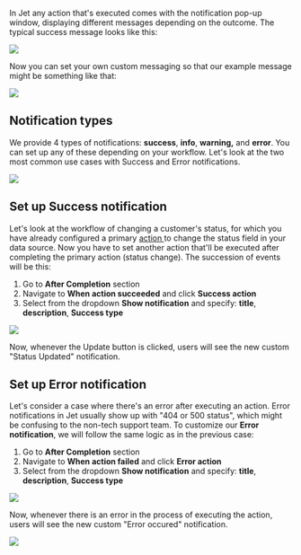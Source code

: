 [comment]: # ($page_title=Custom Notifications)
[comment]: # ($page_description=Customize the notifications)

In Jet any action that's executed comes with the notification pop-up window, displaying different messages depending on the outcome. The typical success message looks like this:

![](https://gblobscdn.gitbook.com/assets%2F-LQ08RFAKZvFADEiXKFy%2F-MW3aQQNlsHQtUBwgj3e%2F-MW4CDYqY2pt_w1O9ZSz%2Fimage.png?alt=media&token=59bd0fdb-3505-4852-9685-039c934cb8f1)

Now you can set your own custom messaging so that our example message might be something like that:

![](https://gblobscdn.gitbook.com/assets%2F-LQ08RFAKZvFADEiXKFy%2F-MW3aQQNlsHQtUBwgj3e%2F-MW4E-L8tV1AOUChiBXy%2Fimage.png?alt=media&token=ae22b81b-8aab-46ac-8b97-a2498d53a2cd)

## Notification types

We provide 4 types of notifications: **success**, **info**, **warning,** and **error**. You can set up any of these depending on your workflow. Let's look at the two most common use cases with Success and Error notifications.

![](https://gblobscdn.gitbook.com/assets%2F-LQ08RFAKZvFADEiXKFy%2F-MW4qJ0uZZFiLyu5cj3J%2F-MW4q_Xh1KRq26Qg3VWv%2Fimage.png?alt=media&token=ad127128-5772-4172-baf4-bdf0f2aaccd4)

## Set up Success notification

Let's look at the workflow of changing a customer's status, for which you have already configured a primary [action ](user-guide/design-and-structure/actions)to change the status field in your data source. Now you have to set another action that'll be executed after completing the primary action \(status change\). The succession of events will be this:

1. Go to **After Completion** section
2. Navigate to **When action succeeded** and click **Success action**
3. Select from the dropdown **Show notification** and specify: **title**, **description**, **Success type**

![](https://gblobscdn.gitbook.com/assets%2F-LQ08RFAKZvFADEiXKFy%2F-MW4HmpfcwY-WBYomnWd%2F-MW4oszxjs-Cw4qu9CkG%2FGIF205.gif?alt=media&token=797db8b3-a1fc-4377-843c-d46e359961bd)

Now, whenever the Update button is clicked, users will see the new custom "Status Updated" notification.

## Set up Error notification

Let's consider a case where there's an error after executing an action. Error notifications in Jet usually show up with "404 or 500 status", which might be confusing to the non-tech support team. To customize our **Error notification**, we will follow the same logic as in the previous case:

1. Go to **After Completion** section
2. Navigate to **When action failed** and click **Error action**
3. Select from the dropdown **Show notification** and specify: **title**, **description**, **Success type**

![](https://gblobscdn.gitbook.com/assets%2F-LQ08RFAKZvFADEiXKFy%2F-MW4qJ0uZZFiLyu5cj3J%2F-MW521n6VwBcgy_JH3dZ%2FGIF206.gif?alt=media&token=f57b9162-ac73-40ce-a1e2-bb9372a78c9f)

Now, whenever there is an error in the process of executing the action, users will see the new custom "Error occured" notification.

![](https://gblobscdn.gitbook.com/assets%2F-LQ08RFAKZvFADEiXKFy%2F-MW4qJ0uZZFiLyu5cj3J%2F-MW52poy-tm-c11b6yQV%2Fimage.png?alt=media&token=02ee24cf-0faf-4210-827b-743799f9cb73)

